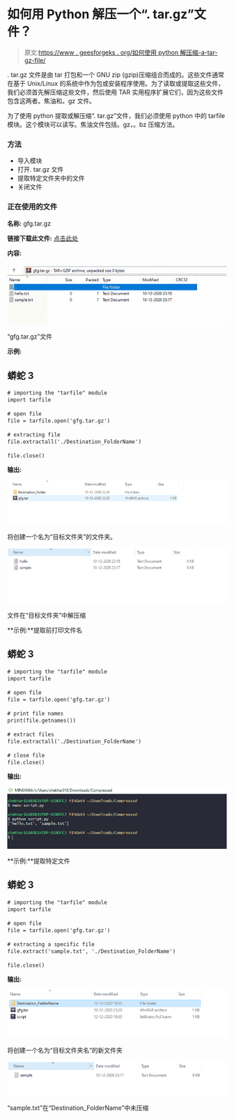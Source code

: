 # 如何用 Python 解压一个“. tar.gz”文件？

> 原文:[https://www . geesforgeks . org/如何使用 python 解压缩-a-tar-gz-file/](https://www.geeksforgeeks.org/how-to-uncompress-a-tar-gz-file-using-python/)

. tar.gz 文件是由 tar 打包和一个 GNU zip (gzip)压缩组合而成的。这些文件通常在基于 Unix/Linux 的系统中作为包或安装程序使用。为了读取或提取这些文件，我们必须首先解压缩这些文件，然后使用 TAR 实用程序扩展它们，因为这些文件包含这两者。焦油和。gz 文件。

为了使用 python 提取或解压缩“. tar.gz”文件，我们必须使用 python 中的 tarfile 模块。这个模块可以读写。焦油文件包括。gz，。bz 压缩方法。

### 方法

*   导入模块
*   打开. tar.gz 文件
*   提取特定文件夹中的文件
*   关闭文件

### **正在使用的文件**

**名称:** gfg.tar.gz

**链接下载此文件:** [点击此处](https://drive.google.com/file/d/1rhxY2pRpdSzjP75lAzP_zsn3P0wJMc5S/view?usp=sharing)

**内容:**

![](img/68913664a31912e8c502a05cf85c0edb.png)

“gfg.tar.gz”文件

**示例:**

## 蟒蛇 3

```
# importing the "tarfile" module
import tarfile

# open file
file = tarfile.open('gfg.tar.gz')

# extracting file
file.extractall('./Destination_FolderName')

file.close()
```

**输出:**

![](img/ae0dbf51f599e575cbd550b03a4a501b.png)

将创建一个名为“目标文件夹”的文件夹。

![](img/52cd1f8fb4eac80c64f5ba02ff9b209c.png)

文件在“目标文件夹”中解压缩

**示例:**提取前打印文件名

## 蟒蛇 3

```
# importing the "tarfile" module
import tarfile

# open file
file = tarfile.open('gfg.tar.gz')

# print file names
print(file.getnames())

# extract files
file.extractall('./Destination_FolderName')

# close file
file.close()
```

**输出:**

![](img/454a6e7fe0e2c3231e1de196175bc1a5.png)

**示例:**提取特定文件

## 蟒蛇 3

```
# importing the "tarfile" module
import tarfile

# open file
file = tarfile.open('gfg.tar.gz')

# extracting a specific file
file.extract('sample.txt', './Destination_FolderName')

file.close()
```

**输出:**

![](img/418e1cf9eb28853b08f5a5d93862a486.png)

将创建一个名为“目标文件夹名”的新文件夹

![](img/abd211c5285180f5790f7d182db7bb26.png)

“sample.txt”在“Destination_FolderName”中未压缩